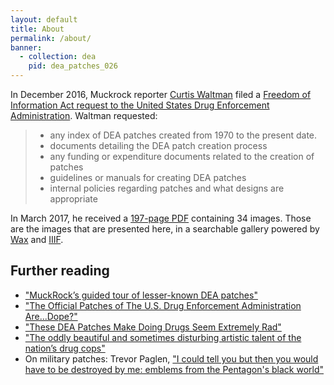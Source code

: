 ```yaml
---
layout: default
title: About
permalink: /about/
banner:
  - collection: dea
    pid: dea_patches_026
---
```


In December 2016, Muckrock reporter [Curtis Waltman](https://twitter.com/chwaltman) filed a [Freedom of Information Act request to the United States Drug Enforcement Administration](https://www.muckrock.com/foi/united-states-of-america-10/patch-program-30852/). Waltman requested:
> * any index of DEA patches created from 1970 to the present date.
> * documents detailing the DEA patch creation process
> * any funding or expenditure documents related to the creation of patches
> * guidelines or manuals for creating DEA patches
> * internal policies regarding patches and what designs are appropriate

In March 2017, he received a [197-page PDF](https://cdn.muckrock.com/foia_files/2017/03/09/3-6-17_MR30852_RES_ID17-00182-F.pdf) containing 34 images. Those are the images that are presented here, in a searchable gallery powered by [Wax](https://minicomp.github.io/wax/) and [IIIF](http://iiif.io/).

## Further reading
* ["MuckRock’s guided tour of lesser-known DEA patches"](https://www.muckrock.com/news/archives/2017/mar/16/DEA-patches/)
* ["The Official Patches of The U.S. Drug Enforcement Administration Are...Dope?"](https://www.esquiremag.ph/culture/lifestyle/the-official-patches-of-the-us-drug-enforcement-agency-are-dope-a00203-20180417)
* ["These DEA Patches Make Doing Drugs Seem Extremely Rad"](https://www.spin.com/2017/03/cool-dea-patches-dragon-grim-reaper-weed/)
* ["The oddly beautiful and sometimes disturbing artistic talent of the nation’s drug cops"](https://www.washingtonpost.com/news/wonk/wp/2015/03/20/the-oddly-beautiful-and-sometimes-disturbing-artistic-talent-of-the-nations-drug-cops/)
* On military patches: Trevor Paglen, ["I could tell you but then you would have to be destroyed by me: emblems from the Pentagon's black world"](https://www.worldcat.org/title/i-could-tell-you-but-then-you-would-have-to-be-destroyed-by-me-emblems-from-the-pentagons-black-world/oclc/154704808)